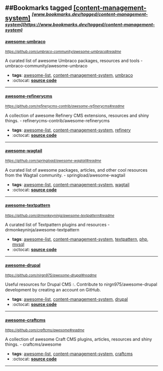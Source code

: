 ##Bookmarks tagged [[content-management-system]](https://www.bookmarks.dev?q=[content-management-system])
_<sup><sup>[www.bookmarks.dev/tagged/content-management-system](https://www.bookmarks.dev/tagged/content-management-system)</sup></sup>_
---
#### [awesome-umbraco](https://github.com/umbraco-community/awesome-umbraco#readme)
_<sup>https://github.com/umbraco-community/awesome-umbraco#readme</sup>_

A curated list of awesome Umbraco packages, resources and tools - umbraco-community/awesome-umbraco
* **tags**: [awesome-list](../tagged/awesome-list.md), [content-management-system](../tagged/content-management-system.md), [umbraco](../tagged/umbraco.md)
* :octocat: **[source code](https://github.com/umbraco-community/awesome-umbraco#readme)**
---
#### [awesome-refinerycms](https://github.com/refinerycms-contrib/awesome-refinerycms#readme)
_<sup>https://github.com/refinerycms-contrib/awesome-refinerycms#readme</sup>_

A collection of awesome Refinery CMS extensions, resources and shiny things. - refinerycms-contrib/awesome-refinerycms
* **tags**: [awesome-list](../tagged/awesome-list.md), [content-management-system](../tagged/content-management-system.md), [refinery](../tagged/refinery.md)
* :octocat: **[source code](https://github.com/refinerycms-contrib/awesome-refinerycms#readme)**
---
#### [awesome-wagtail](https://github.com/springload/awesome-wagtail#readme)
_<sup>https://github.com/springload/awesome-wagtail#readme</sup>_

A curated list of awesome packages, articles, and other cool resources from the Wagtail community. - springload/awesome-wagtail
* **tags**: [awesome-list](../tagged/awesome-list.md), [content-management-system](../tagged/content-management-system.md), [wagtail](../tagged/wagtail.md)
* :octocat: **[source code](https://github.com/springload/awesome-wagtail#readme)**
---
#### [awesome-textpattern](https://github.com/drmonkeyninja/awesome-textpattern#readme)
_<sup>https://github.com/drmonkeyninja/awesome-textpattern#readme</sup>_

A curated list of Textpattern plugins and resources - drmonkeyninja/awesome-textpattern
* **tags**: [awesome-list](../tagged/awesome-list.md), [content-management-system](../tagged/content-management-system.md), [textpattern](../tagged/textpattern.md), [php](../tagged/php.md), [mysql](../tagged/mysql.md)
* :octocat: **[source code](https://github.com/drmonkeyninja/awesome-textpattern#readme)**
---
#### [awesome-drupal](https://github.com/nirgn975/awesome-drupal#readme)
_<sup>https://github.com/nirgn975/awesome-drupal#readme</sup>_

Useful resources for Drupal CMS :droplet:. Contribute to nirgn975/awesome-drupal development by creating an account on GitHub.
* **tags**: [awesome-list](../tagged/awesome-list.md), [content-management-system](../tagged/content-management-system.md), [drupal](../tagged/drupal.md)
* :octocat: **[source code](https://github.com/nirgn975/awesome-drupal#readme)**
---
#### [awesome-craftcms](https://github.com/craftcms/awesome#readme)
_<sup>https://github.com/craftcms/awesome#readme</sup>_

A collection of awesome Craft CMS plugins, articles, resources and shiny things. - craftcms/awesome
* **tags**: [awesome-list](../tagged/awesome-list.md), [content-management-system](../tagged/content-management-system.md), [craftcms](../tagged/craftcms.md)
* :octocat: **[source code](https://github.com/craftcms/awesome#readme)**
---
